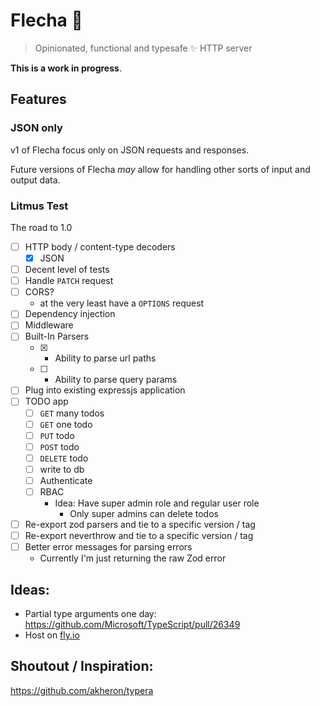 # Flecha 🏹

> Opinionated, functional and typesafe ✨ HTTP server


**This is a work in progress**.


## Features

### JSON only

v1 of Flecha focus only on JSON requests and responses. 

Future versions of Flecha *may* allow for handling other sorts of input and output data.


### Litmus Test


The road to 1.0


- [ ] HTTP body / content-type decoders
  - [x] JSON
- [ ] Decent level of tests
- [ ] Handle `PATCH` request
- [ ] CORS?
  - at the very least have a `OPTIONS` request
- [ ] Dependency injection
- [ ] Middleware
- [ ] Built-In Parsers
  - [x] - Ability to parse url paths
  - [ ] - Ability to parse query params 
- [ ] Plug into existing expressjs application
- [ ] TODO app
  - [ ] `GET` many todos
  - [ ] `GET` one todo
  - [ ] `PUT` todo
  - [ ] `POST` todo
  - [ ] `DELETE` todo
  - [ ] write to db
  - [ ] Authenticate
  - [ ] RBAC
     - Idea: Have super admin role and regular user role
       - Only super admins can delete todos
- [ ] Re-export zod parsers and tie to a specific version / tag
- [ ] Re-export neverthrow and tie to a specific version / tag
- [ ] Better error messages for parsing errors
    - Currently I'm just returning the raw Zod error



## Ideas:

- Partial type arguments one day: https://github.com/Microsoft/TypeScript/pull/26349
- Host on [fly.io](https://fly.io)


## Shoutout / Inspiration:

https://github.com/akheron/typera
